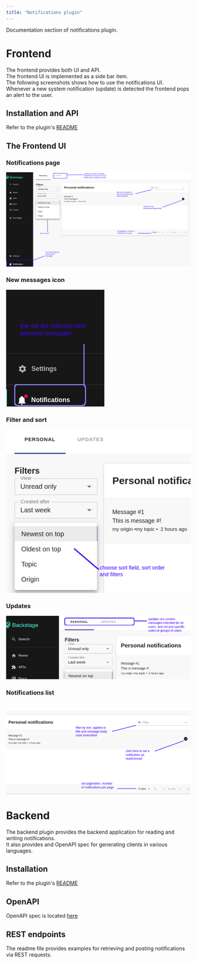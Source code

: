 ```yaml
---
title: "Notifications plugin"
---
```


Documentation section of notifications plugin.

# Frontend
The frontend provides both UI and API.  
The frontend UI is implemented as a side bar item.  
The following screenshots shows how to use the notifications UI.  
Whenever a new system notification (update) is detected the frontend pops an alert to the user.  

## Installation and API
Refer to the plugin's [README](https://github.com/janus-idp/backstage-plugins/blob/main/plugins/notifications/README.md)

## The Frontend UI

### Notifications page
![Frontend UI](./fe-screenshot.png)

### New messages icon
![New messages icon](./new-messages-icon.png)

### Filter and sort
![Filter and sort](./sort-filter.png)

### Updates
![Updates](./updates.png)

### Notifications list
![Notifications list](./notifications-list.png)

# Backend
The backend plugin provides the backend application for reading and writing notifications.  
It also provides and OpenAPI spec for generating clients in various languages.

## Installation
Refer to the plugin's [README](https://github.com/janus-idp/backstage-plugins/blob/main/plugins/notifications-backend/README.md)

## OpenAPI
OpenAPI spec is located [here](https://github.com/janus-idp/backstage-plugins/blob/main/plugins/notifications-backend/src/openapi.yaml)

## REST endpoints
The readme file provides examples for retrieving and posting notifications via REST requests.
